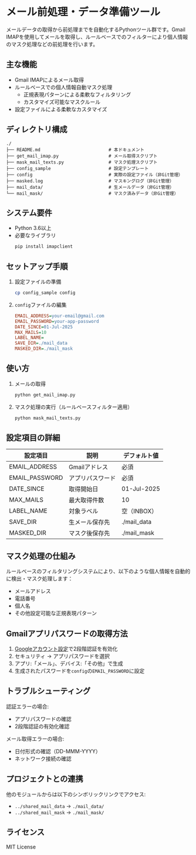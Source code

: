 # メール前処理・データ準備ツール

メールデータの取得から前処理までを自動化するPythonツール群です。Gmail IMAPを使用してメールを取得し、ルールベースでのフィルターにより個人情報のマスク処理などの前処理を行います。

## 主な機能

- Gmail IMAPによるメール取得
- ルールベースでの個人情報自動マスク処理
  - 正規表現パターンによる柔軟なフィルタリング
  - カスタマイズ可能なマスクルール
- 設定ファイルによる柔軟なカスタマイズ

## ディレクトリ構成

```
./
├── README.md                          # 本ドキュメント
├── get_mail_imap.py                   # メール取得スクリプト
├── mask_mail_texts.py                 # マスク処理スクリプト
├── config_sample                      # 設定テンプレート
├── config                             # 実際の設定ファイル（非Git管理）
├── masked.log                         # マスキングログ（非Git管理）
├── mail_data/                         # 生メールデータ（非Git管理）
└── mail_mask/                         # マスク済みデータ（非Git管理）
```

## システム要件

- Python 3.6以上
- 必要なライブラリ
  ```bash
  pip install imapclient
  ```

## セットアップ手順

1. 設定ファイルの準備
   ```bash
   cp config_sample config
   ```

2. `config`ファイルの編集
   ```ini
   EMAIL_ADDRESS=your-email@gmail.com
   EMAIL_PASSWORD=your-app-password
   DATE_SINCE=01-Jul-2025
   MAX_MAILS=10
   LABEL_NAME=
   SAVE_DIR=./mail_data
   MASKED_DIR=./mail_mask
   ```

## 使い方

1. メールの取得
   ```bash
   python get_mail_imap.py
   ```

2. マスク処理の実行（ルールベースフィルター適用）
   ```bash
   python mask_mail_texts.py
   ```

## 設定項目の詳細

| 設定項目 | 説明 | デフォルト値 |
|---------|------|-------------|
| EMAIL_ADDRESS | Gmailアドレス | 必須 |
| EMAIL_PASSWORD | アプリパスワード | 必須 |
| DATE_SINCE | 取得開始日 | 01-Jul-2025 |
| MAX_MAILS | 最大取得件数 | 10 |
| LABEL_NAME | 対象ラベル | 空（INBOX） |
| SAVE_DIR | 生メール保存先 | ./mail_data |
| MASKED_DIR | マスク後保存先 | ./mail_mask |

## マスク処理の仕組み

ルールベースのフィルタリングシステムにより、以下のような個人情報を自動的に検出・マスク処理します：
- メールアドレス
- 電話番号
- 個人名
- その他設定可能な正規表現パターン

## Gmailアプリパスワードの取得方法

1. [Googleアカウント設定](https://myaccount.google.com/)で2段階認証を有効化
2. セキュリティ → アプリパスワードを選択
3. アプリ:「メール」、デバイス:「その他」で生成
4. 生成されたパスワードを`config`の`EMAIL_PASSWORD`に設定

## トラブルシューティング

認証エラーの場合:
- アプリパスワードの確認
- 2段階認証の有効化確認

メール取得エラーの場合:
- 日付形式の確認（DD-MMM-YYYY）
- ネットワーク接続の確認

## プロジェクトとの連携

他のモジュールからは以下のシンボリックリンクでアクセス:
- `../shared_mail_data` → `./mail_data/`
- `../shared_mail_mask` → `./mail_mask/`

## ライセンス

MIT License
